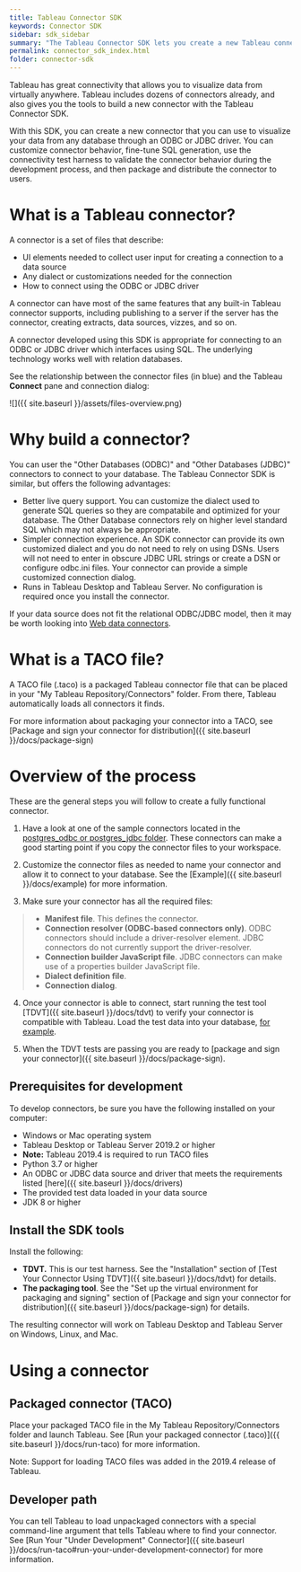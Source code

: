 ```yaml
---
title: Tableau Connector SDK
keywords: Connector SDK
sidebar: sdk_sidebar
summary: "The Tableau Connector SDK lets you create a new Tableau connector to visualize your data from any database through an ODBC or JDBC driver."
permalink: connector_sdk_index.html
folder: connector-sdk
---
```

Tableau has great connectivity that allows you to visualize data from virtually anywhere. Tableau includes dozens of connectors already, and also gives you the tools to build a new connector with the Tableau Connector SDK.

With this SDK, you can create a new connector that you can use to visualize your data from any database through an ODBC or JDBC driver.
You can customize connector behavior, fine-tune SQL generation, use the connectivity test harness to validate the connector behavior during the development process, and then package and distribute the connector to users.

# What is a Tableau connector?

A connector is a set of files that describe:

- UI elements needed to collect user input for creating a connection to a data source
- Any dialect or customizations needed for the connection
- How to connect using the ODBC or JDBC driver

A connector can have most of the same features that any built-in Tableau connector supports, including publishing to a server if the server has the connector, creating extracts, data sources, vizzes, and so on.

A connector developed using this SDK is appropriate for connecting to an ODBC or JDBC driver which interfaces using SQL. The underlying technology works well with relation databases.

See the relationship between the connector files (in blue) and the Tableau **Connect** pane and connection dialog:

![]({{ site.baseurl }}/assets/files-overview.png)

# Why build a connector?

You can user the "Other Databases (ODBC)" and "Other Databases (JDBC)" connectors to connect to your database. The Tableau Connector SDK is similar, but offers the following advantages:
- Better live query support. You can customize the dialect used to generate SQL queries so they are compatabile and optimized for your database. The Other Database connectors rely on higher level standard SQL which may not always be appropriate.
- Simpler connection experience. An SDK connector can provide its own customized dialect and you do not need to rely on using DSNs. Users will not need to enter in obscure JDBC URL strings or create a DSN or configure odbc.ini files. Your connector can provide a simple customized connection dialog.
- Runs in Tableau Desktop and Tableau Server. No configuration is required once you install the connector.

If your data source does not fit the relational ODBC/JDBC model, then it may be worth looking into [Web data connectors](https://tableau.github.io/webdataconnector).

# What is a TACO file?
A TACO file (.taco)  is a packaged Tableau connector file that can be placed in your "My Tableau Repository/Connectors" folder. From there, Tableau automatically loads all connectors it finds.

For more information about packaging your connector into a TACO, see [Package and sign your connector for distribution]({{ site.baseurl }}/docs/package-sign)

# Overview of the process

These are the general steps you will follow to create a fully functional connector.

1. Have a look at one of the sample connectors located in the [postgres_odbc or postgres_jdbc folder](https://github.com/tableau/connector-plugin-sdk/tree/master/samples/plugins). These connectors can make a good starting point if you copy the connector files to your workspace.

2. Customize the connector files as needed to name your connector and allow it to connect to your database. See the [Example]({{ site.baseurl }}/docs/example) for more information.

3. Make sure your connector has all the required files:
> * __Manifest file__. This defines the connector.
> * __Connection resolver (ODBC-based connectors only)__. ODBC connectors should include a driver-resolver element. JDBC connectors do not currently support the driver-resolver.
> * __Connection builder JavaScript file__. JDBC connectors can make use of a properties builder JavaScript file.
> * __Dialect definition file__.
> * __Connection dialog__.

4. Once your connector is able to connect, start running the test tool [TDVT]({{ site.baseurl }}/docs/tdvt) to verify your connector is compatible with Tableau. Load the test data into your database, [for example](https://github.com/tableau/connector-plugin-sdk/blob/master/tests/datasets/TestV1/postgres/README.md).

5. When the TDVT tests are passing you are ready to [package and sign your connector]({{ site.baseurl }}/docs/package-sign).

## Prerequisites for development

To develop connectors, be sure you have the following installed on your computer:
- Windows or Mac operating system
- Tableau Desktop or Tableau Server 2019.2 or higher
- __Note:__ Tableau 2019.4 is required to run TACO files
- Python 3.7 or higher
- An ODBC or JDBC data source and driver that meets the requirements listed [here]({{ site.baseurl }}/docs/drivers)
- The provided test data loaded in your data source
- JDK 8 or higher

## Install the SDK tools
Install the following:
 - __TDVT.__ This is our test harness. See the "Installation" section of [Test Your Connector Using TDVT]({{ site.baseurl }}/docs/tdvt) for details.
 - __The packaging tool__. See the "Set up the virtual environment for packaging and signing" section of [Package and sign your connector for distribution]({{ site.baseurl }}/docs/package-sign) for details.

The resulting connector will work on Tableau Desktop and Tableau Server on Windows, Linux, and Mac.

# Using a connector

## Packaged connector (TACO)
Place your packaged TACO file in the My Tableau Repository/Connectors folder and launch Tableau. See [Run your packaged connector (.taco)]({{ site.baseurl }}/docs/run-taco) for more information.

Note: Support for loading TACO files was added in the 2019.4 release of Tableau.

## Developer path
You can tell Tableau to load unpackaged connectors with a special command-line argument that tells Tableau where to find your connector. See [Run Your "Under Development" Connector]({{ site.baseurl }}/docs/run-taco#run-your-under-development-connector) for more information.
